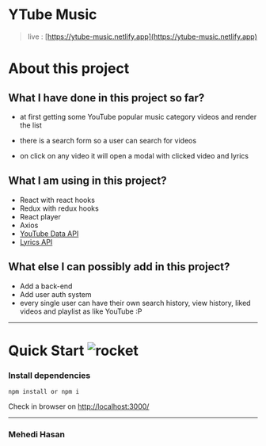 # YTube Music

> live : [https://ytube-music.netlify.app](https://ytube-music.netlify.app)

# About this project

## What I have done in this project so far?

- at first getting some YouTube popular music category videos and render the list

- there is a search form so a user can search for videos

- on click on any video it will open a modal with clicked video and lyrics

## What I am using in this project?

- React with react hooks
- Redux with redux hooks
- React player
- Axios
- [YouTube Data API](https://developers.google.com/youtube/v3/docs)
- [Lyrics API](https://lyricsovh.docs.apiary.io)

## What else I can possibly add in this project?

- Add a back-end
- Add user auth system
- every single user can have their own search history, view history, liked videos and playlist as like YouTube :P

---

# Quick Start ![rocket](https://github.githubassets.com/images/icons/emoji/unicode/1f680.png)

### Install dependencies

    npm install or npm i

Check in browser on [http://localhost:3000/](http://localhost:3000/)

---

### Mehedi Hasan
